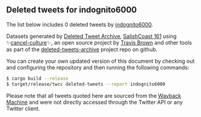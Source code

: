 ## Deleted tweets for indognito6000

The list below includes 0 deleted tweets by
[indognito6000](https://twitter.com/indognito6000).



Datasets generated by [Deleted Tweet Archive](https://twitter.com/deletedtweet161), 
[SalishCoast 161](https://twitter.com/SalishCoastA) using 
✨[cancel-culture](https://github.com/travisbrown/cancel-culture)✨, an open source project by 
[Travis Brown](https://twitter.com/travisbrown) and other tools as part of the 
[deleted-tweets-archive](https://github.com/salcoast/deleted-tweets-archive/) project repo on github.

You can create your own updated version of this document by checking out and configuring the
repository and then running the following commands:

```bash
$ cargo build --release
$ target/release/twcc deleted-tweets --report indognito6000
```

Please note that all tweets quoted here are sourced from the
[Wayback Machine](https://web.archive.org) and were not directly accessed through the Twitter API or
any Twitter client.

